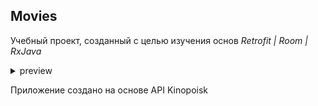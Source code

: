 ## Movies

Учебный проект, созданный с целью изучения основ *Retrofit | Room | RxJava*

<details>
<summary>preview</summary>
<img src= "https://github.com/AlekseiSuzume/Movies/blob/master/desc/preview.gif" >
</details>

Приложение создано на основе API Kinopoisk
